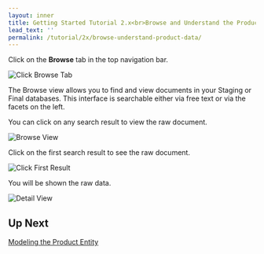 ```yaml
---
layout: inner
title: Getting Started Tutorial 2.x<br>Browse and Understand the Product Data
lead_text: ''
permalink: /tutorial/2x/browse-understand-product-data/
---
```


<i class="fa fa-hand-pointer-o"></i> Click on the **Browse** tab in the top navigation bar.

![Click Browse Tab]({{site.baseurl}}/images/2x/click-browse-tab-1.png)

The Browse view allows you to find and view documents in your Staging or Final databases. This interface is searchable either via free text or via the facets on the left.

You can click on any search result to view the raw document.

![Browse View]({{site.baseurl}}/images/2x/browse-view.png)

<i class="fa fa-hand-pointer-o"></i> Click on the first search result to see the raw document.

![Click First Result]({{site.baseurl}}/images/2x/click-first-result.png)

You will be shown the raw data.

![Detail View]({{site.baseurl}}/images/2x/search-result-detail.png)

## Up Next

[Modeling the Product Entity](../modeling-product-entity/)

